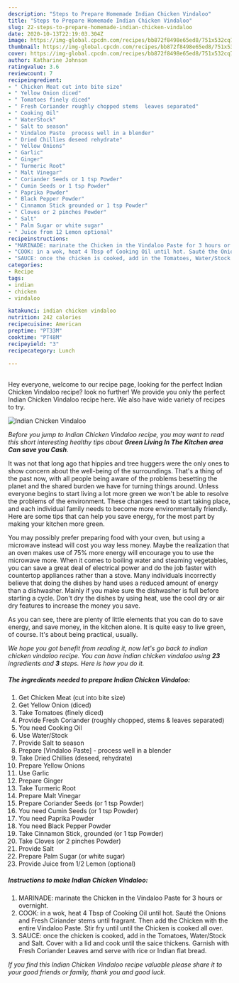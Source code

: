 ```yaml
---
description: "Steps to Prepare Homemade Indian Chicken Vindaloo"
title: "Steps to Prepare Homemade Indian Chicken Vindaloo"
slug: 22-steps-to-prepare-homemade-indian-chicken-vindaloo
date: 2020-10-13T22:19:03.304Z
image: https://img-global.cpcdn.com/recipes/bb872f8498e65ed8/751x532cq70/indian-chicken-vindaloo-recipe-main-photo.jpg
thumbnail: https://img-global.cpcdn.com/recipes/bb872f8498e65ed8/751x532cq70/indian-chicken-vindaloo-recipe-main-photo.jpg
cover: https://img-global.cpcdn.com/recipes/bb872f8498e65ed8/751x532cq70/indian-chicken-vindaloo-recipe-main-photo.jpg
author: Katharine Johnson
ratingvalue: 3.6
reviewcount: 7
recipeingredient:
- " Chicken Meat cut into bite size"
- " Yellow Onion diced"
- " Tomatoes finely diced"
- " Fresh Coriander roughly chopped stems  leaves separated"
- " Cooking Oil"
- " WaterStock"
- " Salt to season"
- " Vindaloo Paste  process well in a blender"
- " Dried Chillies deseed rehydrate"
- " Yellow Onions"
- " Garlic"
- " Ginger"
- " Turmeric Root"
- " Malt Vinegar"
- " Coriander Seeds or 1 tsp Powder"
- " Cumin Seeds or 1 tsp Powder"
- " Paprika Powder"
- " Black Pepper Powder"
- " Cinnamon Stick grounded or 1 tsp Powder"
- " Cloves or 2 pinches Powder"
- " Salt"
- " Palm Sugar or white sugar"
- " Juice from 12 Lemon optional"
recipeinstructions:
- "MARINADE: marinate the Chicken in the Vindaloo Paste for 3 hours or overnight."
- "COOK: in a wok, heat 4 Tbsp of Cooking Oil until hot. Sauté the Onions and Fresh Ciriander stems until fragrant. Then add the Chicken with the entire Vindaloo Paste. Stir fry until until the Chicken is cooked all over."
- "SAUCE: once the chicken is cooked, add in the Tomatoes, Water/Stock and Salt. Cover with a lid and cook until the saice thickens. Garnish with Fresh Coriander Leaves amd serve with rice or Indian flat bread."
categories:
- Recipe
tags:
- indian
- chicken
- vindaloo

katakunci: indian chicken vindaloo 
nutrition: 242 calories
recipecuisine: American
preptime: "PT33M"
cooktime: "PT48M"
recipeyield: "3"
recipecategory: Lunch

---
```

<br>
Hey everyone, welcome to our recipe page, looking for the perfect Indian Chicken Vindaloo recipe? look no further! We provide you only the perfect Indian Chicken Vindaloo recipe here. We also have wide variety of recipes to try.
<br>


![Indian Chicken Vindaloo](https://img-global.cpcdn.com/recipes/bb872f8498e65ed8/751x532cq70/indian-chicken-vindaloo-recipe-main-photo.jpg)

<i>Before you jump to Indian Chicken Vindaloo recipe, you may want to read this short interesting healthy tips about 
<strong>Green Living In The Kitchen area Can save you Cash</strong>.</i>
</br>

It was not that long ago that hippies and tree huggers were the only ones to show concern about the well-being of the surroundings. That's a thing of the past now, with all people being aware of the problems besetting the planet and the shared burden we have for turning things around. Unless everyone begins to start living a lot more green we won't be able to resolve the problems of the environment. These changes need to start taking place, and each individual family needs to become more environmentally friendly. Here are some tips that can help you save energy, for the most part by making your kitchen more green.

You may possibly prefer preparing food with your oven, but using a microwave instead will cost you way less money. Maybe the realization that an oven makes use of 75% more energy will encourage you to use the microwave more. When it comes to boiling water and steaming vegetables, you can save a great deal of electrical power and do the job faster with countertop appliances rather than a stove. Many individuals incorrectly believe that doing the dishes by hand uses a reduced amount of energy than a dishwasher. Mainly if you make sure the dishwasher is full before starting a cycle. Don't dry the dishes by using heat, use the cool dry or air dry features to increase the money you save.

As you can see, there are plenty of little elements that you can do to save energy, and save money, in the kitchen alone. It is quite easy to live green, of course. It's about being practical, usually.


<i>We hope you got benefit from reading it, now let's go back to indian chicken vindaloo recipe. You can have indian chicken vindaloo using <strong>23</strong> ingredients and <strong>3</strong> steps. Here is how you do it.
</i>

##### The ingredients needed to prepare Indian Chicken Vindaloo:

1. Get  Chicken Meat (cut into bite size)
1. Get  Yellow Onion (diced)
1. Take  Tomatoes (finely diced)
1. Provide  Fresh Coriander (roughly chopped, stems &amp; leaves separated)
1. You need  Cooking Oil
1. Use  Water/Stock
1. Provide  Salt to season
1. Prepare  [Vindaloo Paste] - process well in a blender
1. Take  Dried Chillies (deseed, rehydrate)
1. Prepare  Yellow Onions
1. Use  Garlic
1. Prepare  Ginger
1. Take  Turmeric Root
1. Prepare  Malt Vinegar
1. Prepare  Coriander Seeds (or 1 tsp Powder)
1. You need  Cumin Seeds (or 1 tsp Powder)
1. You need  Paprika Powder
1. You need  Black Pepper Powder
1. Take  Cinnamon Stick, grounded (or 1 tsp Powder)
1. Take  Cloves (or 2 pinches Powder)
1. Provide  Salt
1. Prepare  Palm Sugar (or white sugar)
1. Provide  Juice from 1/2 Lemon (optional)


##### Instructions to make Indian Chicken Vindaloo:

1. MARINADE: marinate the Chicken in the Vindaloo Paste for 3 hours or overnight.
1. COOK: in a wok, heat 4 Tbsp of Cooking Oil until hot. Sauté the Onions and Fresh Ciriander stems until fragrant. Then add the Chicken with the entire Vindaloo Paste. Stir fry until until the Chicken is cooked all over.
1. SAUCE: once the chicken is cooked, add in the Tomatoes, Water/Stock and Salt. Cover with a lid and cook until the saice thickens. Garnish with Fresh Coriander Leaves amd serve with rice or Indian flat bread.


<i>If you find this Indian Chicken Vindaloo recipe valuable please share it to your good friends or family, thank you and good luck.</i>
